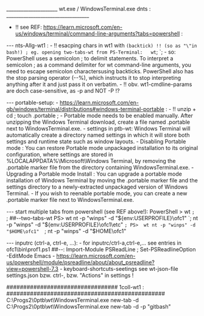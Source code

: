 _____________________ wt.exe / WindowsTerminal.exe dnts : __________________________________
- !! see REF:  https://learn.microsoft.com/en-us/windows/terminal/command-line-arguments?tabs=powershell  :

--- nts-Allg-wt1 :
    - !! esacping chars in wt1 with ` (backtick) !! (so as "\"in bash!) ; eg. opening two-tabs-wt from PS-Terminal:   wt `; `;
	- so: PowerShell uses a semicolon ; to delimit statements. To interpret a semicolon ; as a command delimiter for wt command-line arguments, you need to escape semicolon charactersusing backticks. PowerShell also has the stop parsing operator (--%), which instructs it to stop interpreting anything after it and just pass it on verbatim.
	- !! obv. wt1-cmdline-params are doch case-sensitive, as -p <profile-name>  and NOT -P !?

--- portable-setup:
	- https://learn.microsoft.com/en-gb/windows/terminal/distributions#windows-terminal-portable :
	- !! unzip + cd <unzipped-wt> ; touch .portable ;
	- Portable mode needs to be enabled manually. After unzipping the Windows Terminal download, create a file named .portable next to WindowsTerminal.exe.
	- settings in ptb-wt:  Windows Terminal will automatically create a directory named settings in which it will store both settings and runtime state such as window layouts.
	- Disabling Portable mode : You can restore Portable mode unpackaged installation to its original configuration, where settings are stored in %LOCALAPPDATA%\Microsoft\Windows Terminal, by removing the .portable marker file from the directory containing WindowsTerminal.exe.
	- Upgrading a Portable mode Install : 	You can upgrade a portable mode installation of Windows Terminal by moving the .portable marker file and the settings directory to a newly-extracted unpackaged version of Windows Terminal.
	- If you wish to reenable portable mode, you can create a new .portable marker file next to WindowsTerminal.exe.

--- start multiple tabs from powershell (see REF above!):
    PowerShell > wt `; `;   ##--two-tabs-wt
    PS>  wt nt -p "winps" -d "${env:USERPROFILE}\ofc1"  `;  nt -p "winps" -d "${env:USERPROFILE}\ofc1\etc" `;
    PS>  wt nt -p "winps" -d "$HOME\ofc1"  `;  nt -p "winps" -d "$HOME\ofc1"

--- inputrc (ctrl-a, ctrl-e, ...):
	- for inputrc/ctrl-a,ctrl-e,... see entries in  ofc1\bin\prof1.ps1   ##--:  Import-Module PSReadLine ; Set-PSReadlineOption -EditMode Emacs
	- https://learn.microsoft.com/en-us/powershell/module/psreadline/about/about_psreadline?view=powershell-7.3
	- keyboard-shortcuts-seetings see wt-json-file settings.json bzw. ctrl-, bzw. "Actions" in settings !

################################# 1coll-wt1 : ###############################################
C:\Progs2\0ptb\wt\WindowsTerminal.exe  new-tab  -d <path1>
C:\Progs2\0ptb\wt\WindowsTerminal.exe  new-tab  -d <path1>  -p "gitbash"

